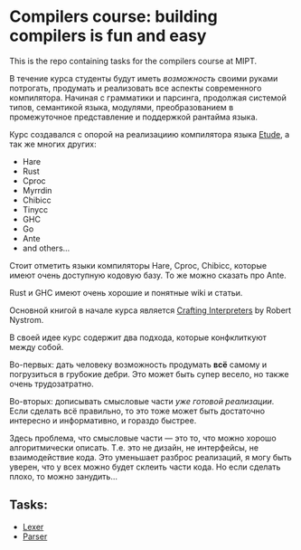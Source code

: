 # Compilers course: building compilers is fun and easy

This is the repo containing tasks for the compilers course at MIPT.

В течение курса студенты будут иметь _возможность_ своими руками потрогать,
продумать и реализовать все аспекты современного компилятора. Начиная с
грамматики и парсинга, продолжая системой типов, семантикой языка, модулями,
преобразованием в промежуточное представление и поддержкой рантайма языка.

Курс создавался с опорой на реализациию компилятора языка
[Etude](https://github.com/otakubeam/etude/), а так же многих других:

- Hare
- Rust
- Cproc
- Myrrdin
- Chibicc
- Tinycc
- GHC
- Go
- Ante
- and others...

Стоит отметить языки компиляторы Hare, Cproc, Chibicc, которые имеют очень
доступную кодовую базу. То же можно сказать про Ante.

Rust и GHC имеют очень хорошие и понятные wiki и статьи.

Основной книгой в начале курса является
[Crafting Interpreters](https://craftinginterpreters.com/) by Robert Nystrom.

В своей идее курс содержит два подхода, которые конфклиткуют между собой.

Во-первых: дать человеку возможность продумать **всё** самому и погрузиться в
грубокие дебри. Это может быть супер весело, но также очень трудозатратно.

Во-вторых: дописывать смысловые части _уже готовой реализации_. Если сделать
всё правильно, то это тоже может быть достаточно интересно и информативно, и
гораздо быстрее.

Здесь проблема, что смысловые части — это то, что можно хорошо алгоритмически
описать. Т.е. это не дизайн, не интерфейсы, не взаимодействие кода. Это
уменьшает разброс реализаций, я могу быть уверен, что у всех можно будет
склеить части кода. Но если сделать плохо, то можно занудить...

## Tasks:
- [Lexer](./tasks/1-lexer.md)
- [Parser](./tasks/2-ast-visitors.md)

